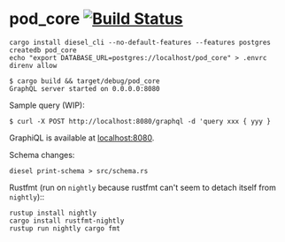 # pod_core [![Build Status](https://travis-ci.org/brandur/pod_core.svg?branch=master)](https://travis-ci.org/brandur/pod_core)

```
cargo install diesel_cli --no-default-features --features postgres
createdb pod_core
echo "export DATABASE_URL=postgres://localhost/pod_core" > .envrc
direnv allow
```

```
$ cargo build && target/debug/pod_core
GraphQL server started on 0.0.0.0:8080
```

Sample query (WIP):

```
$ curl -X POST http://localhost:8080/graphql -d 'query xxx { yyy }
```

GraphiQL is available at [localhost:8080](http://localhost:8080).

Schema changes:

```
diesel print-schema > src/schema.rs
```

Rustfmt (run on `nightly` because rustfmt can't seem to detach itself from
`nightly`)::

```
rustup install nightly
cargo install rustfmt-nightly
rustup run nightly cargo fmt
```

<!--
# vim: set tw=79:
-->
